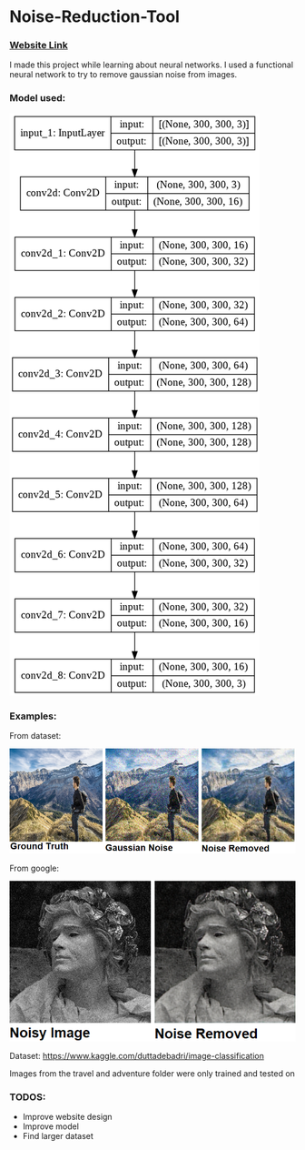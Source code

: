 # Noise-Reduction-Tool

### [Website Link](http://noisy.pythonanywhere.com/)

I made this project while learning about neural networks. I used a functional neural network to try to remove gaussian noise from images.

### Model used:

![](images/model_.png)

### Examples:

From dataset:

![](images/Example_1.png)

From google:

![](images/Example_2.png)


Dataset: https://www.kaggle.com/duttadebadri/image-classification

Images from the travel and adventure folder were only trained and tested on

### TODOS:
  - Improve website design
  - Improve model
  - Find larger dataset
